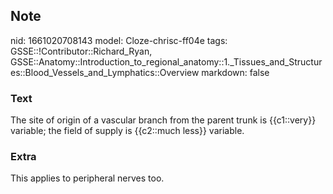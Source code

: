 ## Note
nid: 1661020708143
model: Cloze-chrisc-ff04e
tags: GSSE::!Contributor::Richard_Ryan, GSSE::Anatomy::Introduction_to_regional_anatomy::1._Tissues_and_Structures::Blood_Vessels_and_Lymphatics::Overview
markdown: false

### Text
<div class='toggle'>
  The site of origin of a vascular branch from the parent trunk is
  {{c1::very}} variable; the field of supply is {{c2::much less}}
  variable.
</div>

### Extra
<p id="1054341f-df66-4a1b-bc4d-873c422a49d0" class="">This applies
to peripheral nerves too.
